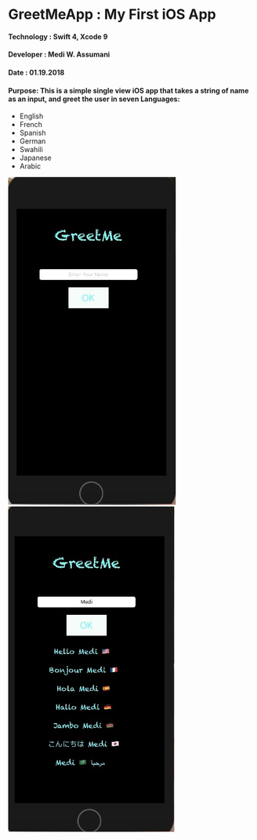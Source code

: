  #                             GreetMeApp : My First iOS App
 
 #### Technology : Swift 4, Xcode 9
 #### Developer : Medi W. Assumani
 #### Date : 01.19.2018
 
 
#### Purpose: This is a simple single view iOS app that takes a string of name as an input, and greet the user in seven Languages:

* English
* French
* Spanish
* German
* Swahili
* Japanese
* Arabic


<img src="images\photo2.jpg"> <img src="images\photo1.jpg">








